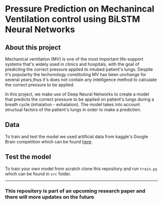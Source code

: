 # Pressure Prediction on Mechanincal Ventilation control using BiLSTM Neural Networks

## About this project

Mechanical ventilation (MV) is one of the most important life-support systems that's widely used in clinics and hospitals, with the goal of predicting the correct pressure applied to intubed patient's lungs. Despite it's popularity the techonology constituting  MV has been unchange for several years,thus it's does not contain any intelligence method to calculate the correct pressure to be applied.</br>

In this project, we  make use of Deep Neural Networks to create a model that predicts the correct pressure to be applied on patient's lungs during a breath cycle (inhalation - exhalation). The model takes into account structual factors of the patient's lungs in order to make a prediction.


## Data

To train and test the model we used artificial data from kaggle's Google Brain competition  which can be found [here](https://www.kaggle.com/competitions/ventilator-pressure-prediction).




## Test the model

To train your own model from scratch clone this repository and run ```train.py``` which can be found in ``src`` folder.

---

### This repository is part of an upcoming research paper and there will more updates on the future
